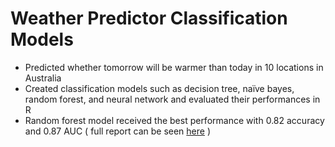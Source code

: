 # Weather Predictor Classification Models
* Predicted whether tomorrow will be warmer than today in 10 locations in Australia
* Created classification models such as decision tree, naïve bayes, random forest, and neural network and evaluated their performances in R
* Random forest model received the best performance with 0.82 accuracy and 0.87 AUC ( full report can be seen [here](Report.pdf) )
